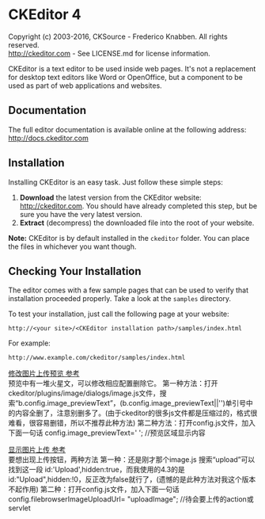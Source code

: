 CKEditor 4
==========

Copyright (c) 2003-2016, CKSource - Frederico Knabben. All rights reserved.  
http://ckeditor.com - See LICENSE.md for license information.

CKEditor is a text editor to be used inside web pages. It's not a replacement
for desktop text editors like Word or OpenOffice, but a component to be used as
part of web applications and websites.

## Documentation

The full editor documentation is available online at the following address:
http://docs.ckeditor.com

## Installation

Installing CKEditor is an easy task. Just follow these simple steps:

 1. **Download** the latest version from the CKEditor website:
    http://ckeditor.com. You should have already completed this step, but be
    sure you have the very latest version.
 2. **Extract** (decompress) the downloaded file into the root of your website.

**Note:** CKEditor is by default installed in the `ckeditor` folder. You can
place the files in whichever you want though.

## Checking Your Installation

The editor comes with a few sample pages that can be used to verify that
installation proceeded properly. Take a look at the `samples` directory.

To test your installation, just call the following page at your website:

	http://<your site>/<CKEditor installation path>/samples/index.html

For example:

	http://www.example.com/ckeditor/samples/index.html
	
	
[修改图片上传预览 参考](https://blog.csdn.net/hffygc/article/details/83755459)<br/>
预览中有一堆火星文，可以修改相应配置删除它。
第一种方法：打开ckeditor/plugins/image/dialogs/image.js文件，搜索“b.config.image_previewText”，(b.config.image_previewText||'')单引号中的内容全删了，注意别删多了。(由于ckeditor的很多js文件都是压缩过的，格式很难看，很容易删错，所以不推荐此种方法)
第二种方法：打开config.js文件，加入下面一句话
config.image_previewText=' '; //预览区域显示内容

[显示图片上传 参考](https://blog.csdn.net/hffygc/article/details/83755459) <br/>
要想出现上传按钮，两种方法
第一种：还是刚才那个image.js
搜索“upload”可以找到这一段 id:'Upload',hidden:true，而我使用的4.3的是
id:"Upload",hidden:!0，反正改为false就行了，(遗憾的是此种方法对我这个版本不起作用)
第二种：打开config.js文件，加入下面一句话
config.filebrowserImageUploadUrl= "uploadImage"; //待会要上传的action或servlet


